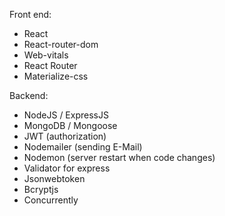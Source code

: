 Front end:

- React
- React-router-dom
- Web-vitals
- React Router
- Materialize-css


Backend:

- NodeJS / ExpressJS
- MongoDB / Mongoose
- JWT (authorization)
- Nodemailer (sending E-Mail)
- Nodemon (server restart when code changes)
- Validator for express
- Jsonwebtoken
- Bcryptjs
- Concurrently
